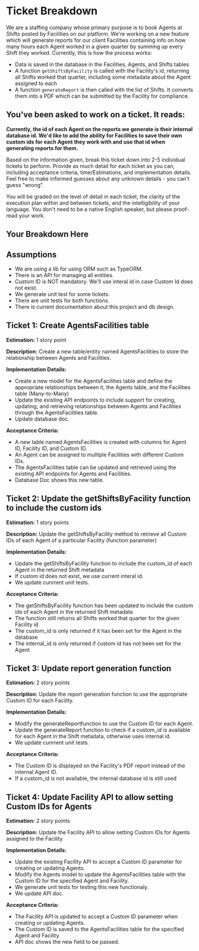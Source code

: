 # Ticket Breakdown
We are a staffing company whose primary purpose is to book Agents at Shifts posted by Facilities on our platform. We're working on a new feature which will generate reports for our client Facilities containing info on how many hours each Agent worked in a given quarter by summing up every Shift they worked. Currently, this is how the process works:

- Data is saved in the database in the Facilities, Agents, and Shifts tables
- A function `getShiftsByFacility` is called with the Facility's id, returning all Shifts worked that quarter, including some metadata about the Agent assigned to each
- A function `generateReport` is then called with the list of Shifts. It converts them into a PDF which can be submitted by the Facility for compliance.

## You've been asked to work on a ticket. It reads:

**Currently, the id of each Agent on the reports we generate is their internal database id. We'd like to add the ability for Facilities to save their own custom ids for each Agent they work with and use that id when generating reports for them.**


Based on the information given, break this ticket down into 2-5 individual tickets to perform. Provide as much detail for each ticket as you can, including acceptance criteria, time/Estimations, and implementation details. Feel free to make informed guesses about any unknown details - you can't guess "wrong".


You will be graded on the level of detail in each ticket, the clarity of the execution plan within and between tickets, and the intelligibility of your language. You don't need to be a native English speaker, but please proof-read your work.

## Your Breakdown Here

## Assumptions
- We are using a lib for using ORM such as TypeORM.
- There is an API for managing all entities.
- Custom ID is NOT mandatory. We'll use interal id in case Custom Id does not exist.
- We generate unit test for some tickets.
- There are unit tests for both functions.
- There is current documentation about this project and db design.

## Ticket 1: Create AgentsFacilities table

**Estimation:** 1 story point

**Description:**
Create a new table/entity named AgentsFacilities to store the relationship between Agents and Facilities.

**Implementation Details:**
- Create a new model for the AgentsFacilities table and define the appropriate relationships between it, the Agents table, and the Facilities table (Many-to-Many)
- Update the existing API endpoints to include support for creating, updating, and retrieving relationships between Agents and Facilities through the AgentsFacilities table.
- Update database doc.

**Acceptance Criteria:**
- A new table named AgentsFacilities is created with columns for Agent ID, Facility ID, and Custom ID.
- An Agent can be assigned to multiple Facilities with different Custom IDs.
- The AgentsFacilities table can be updated and retrieved using the existing API endpoints for Agents and Facilities.
- Database Doc shows this new table.


## Ticket 2: Update the getShiftsByFacility function to include the custom ids

**Estimation:** 1 story points

**Description:**
Update the getShiftsByFacility method to retrieve all Custom IDs of each Agent of a particular Facility (function parameter)

**Implementation Details:**
- Update the getShiftsByFacility function to include the custom_id of each Agent in the returned Shift metadata
- If custom id does not exist, we use current interal id.
- We update cunrrent unit tests.

**Acceptance Criteria:**
- The getShiftsByFacility function has been updated to include the custom ids of each Agent in the returned Shift metadata
- The function still returns all Shifts worked that quarter for the given Facility id
- The custom_id is only returned if it has been set for the Agent in the database
- The internal_id is only returned if custom id has not been set for the Agent


## Ticket 3: Update report generation function

**Estimation:** 2 story points

**Description:**
Update the report generation function to use the appropriate Custom ID for each Facility.

**Implementation Details:**
- Modify the generateReportfunction to use the Custom ID for each Agent.
- Update the generateReport function to check if a custom_id is available for each Agent in the Shift metadata, otherwise uses internal id.
- We update cunrrent unit tests.

**Acceptance Criteria:**
- The Custom ID is displayed on the Facility's PDF report instead of the internal Agent ID.
- If a custom_id is not available, the internal database id is still used


## Ticket 4: Update Facility API to allow setting Custom IDs for Agents

**Estimation:** 2 story points

**Description:**
Update the Facility API to allow setting Custom IDs for Agents assigned to the Facility

**Implementation Details:**
- Update the existing Facility API to accept a Custom ID parameter for creating or updating Agents.
- Modify the Agents model to update the AgentsFacilities table with the Custom ID for the specified Agent and Facility.
- We generate unit tests for testing this new functionaly.
- We update API doc.

**Acceptance Criteria:**
- The Facility API is updated to accept a Custom ID parameter when creating or updating Agents.
- The Custom ID is saved to the AgentsFacilities table for the specified Agent and Facility.
- API doc shows the new field to be passed.
